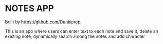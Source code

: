 # NOTES APP

Built by https://github.com/Dankiprop

This is an app where users can enter text to each note and save it, delete an existing note, dynamically search among the notes and add character

